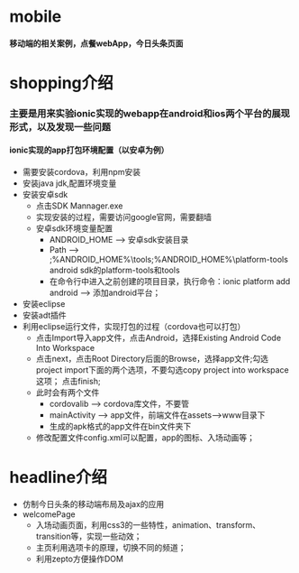 # mobile
#### 移动端的相关案例，点餐webApp，今日头条页面

# shopping介绍

### 主要是用来实验ionic实现的webapp在android和ios两个平台的展现形式，以及发现一些问题

#### ionic实现的app打包环境配置（以安卓为例）
* 需要安装cordova，利用npm安装
* 安装java jdk,配置环境变量
* 安装安卓sdk
    * 点击SDK Mannager.exe
    * 实现安装的过程，需要访问google官网，需要翻墙
    * 安卓sdk环境变量配置
        *  ANDROID_HOME --> 安卓sdk安装目录
        *  Path --> ;%ANDROID_HOME%\tools;%ANDROID_HOME%\platform-tools
android sdk的platform-tools和tools
        * 在命令行中进入之前创建的项目目录，执行命令：ionic platform add android --> 添加android平台；
* 安装eclipse
* 安装adt插件
* 利用eclipse运行文件，实现打包的过程（cordova也可以打包）
    * 点击Import导入app文件，点击Android，选择Existing Android Code Into Workspace
    * 点击next，点击Root Directory后面的Browse，选择app文件;勾选project import下面的两个选项，不要勾选copy project into workspace这项；
点击finish;
    * 此时会有两个文件
        * cordovalib -->  cordova库文件，不要管
        * mainActivity --> app文件，前端文件在assets-->www目录下
        * 生成的apk格式的app文件在bin文件夹下
    * 修改配置文件config.xml可以配置，app的图标、入场动画等；


# headline介绍
* 仿制今日头条的移动端布局及ajax的应用
* welcomePage
    * 入场动画页面，利用css3的一些特性，animation、transform、transition等，实现一些动效；
    * 主页利用选项卡的原理，切换不同的频道；
    * 利用zepto方便操作DOM
